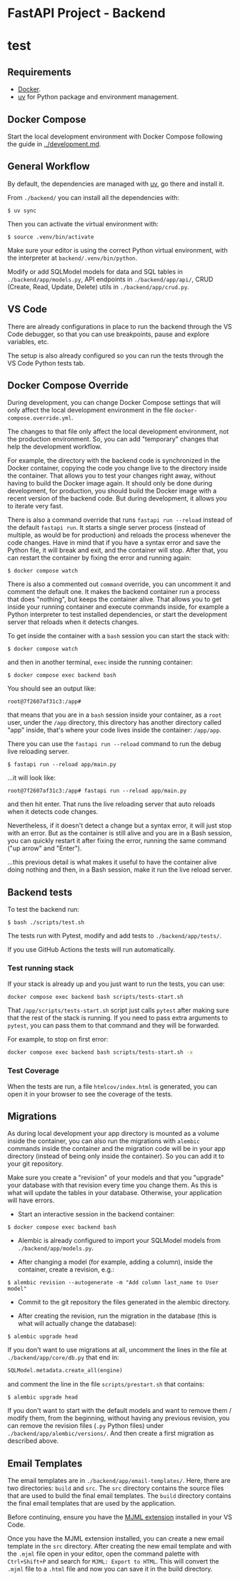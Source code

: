 # FastAPI Project - Backend
# test 
## Requirements

* [Docker](https://www.docker.com/).
* [uv](https://docs.astral.sh/uv/) for Python package and environment management.

## Docker Compose

Start the local development environment with Docker Compose following the guide in [../development.md](../development.md).

## General Workflow

By default, the dependencies are managed with [uv](https://docs.astral.sh/uv/), go there and install it.

From `./backend/` you can install all the dependencies with:

```console
$ uv sync
```

Then you can activate the virtual environment with:

```console
$ source .venv/bin/activate
```

Make sure your editor is using the correct Python virtual environment, with the interpreter at `backend/.venv/bin/python`.

Modify or add SQLModel models for data and SQL tables in `./backend/app/models.py`, API endpoints in `./backend/app/api/`, CRUD (Create, Read, Update, Delete) utils in `./backend/app/crud.py`.

## VS Code

There are already configurations in place to run the backend through the VS Code debugger, so that you can use breakpoints, pause and explore variables, etc.

The setup is also already configured so you can run the tests through the VS Code Python tests tab.

## Docker Compose Override

During development, you can change Docker Compose settings that will only affect the local development environment in the file `docker-compose.override.yml`.

The changes to that file only affect the local development environment, not the production environment. So, you can add "temporary" changes that help the development workflow.

For example, the directory with the backend code is synchronized in the Docker container, copying the code you change live to the directory inside the container. That allows you to test your changes right away, without having to build the Docker image again. It should only be done during development, for production, you should build the Docker image with a recent version of the backend code. But during development, it allows you to iterate very fast.

There is also a command override that runs `fastapi run --reload` instead of the default `fastapi run`. It starts a single server process (instead of multiple, as would be for production) and reloads the process whenever the code changes. Have in mind that if you have a syntax error and save the Python file, it will break and exit, and the container will stop. After that, you can restart the container by fixing the error and running again:

```console
$ docker compose watch
```

There is also a commented out `command` override, you can uncomment it and comment the default one. It makes the backend container run a process that does "nothing", but keeps the container alive. That allows you to get inside your running container and execute commands inside, for example a Python interpreter to test installed dependencies, or start the development server that reloads when it detects changes.

To get inside the container with a `bash` session you can start the stack with:

```console
$ docker compose watch
```

and then in another terminal, `exec` inside the running container:

```console
$ docker compose exec backend bash
```

You should see an output like:

```console
root@7f2607af31c3:/app#
```

that means that you are in a `bash` session inside your container, as a `root` user, under the `/app` directory, this directory has another directory called "app" inside, that's where your code lives inside the container: `/app/app`.

There you can use the `fastapi run --reload` command to run the debug live reloading server.

```console
$ fastapi run --reload app/main.py
```

...it will look like:

```console
root@7f2607af31c3:/app# fastapi run --reload app/main.py
```

and then hit enter. That runs the live reloading server that auto reloads when it detects code changes.

Nevertheless, if it doesn't detect a change but a syntax error, it will just stop with an error. But as the container is still alive and you are in a Bash session, you can quickly restart it after fixing the error, running the same command ("up arrow" and "Enter").

...this previous detail is what makes it useful to have the container alive doing nothing and then, in a Bash session, make it run the live reload server.

## Backend tests

To test the backend run:

```console
$ bash ./scripts/test.sh
```

The tests run with Pytest, modify and add tests to `./backend/app/tests/`.

If you use GitHub Actions the tests will run automatically.

### Test running stack

If your stack is already up and you just want to run the tests, you can use:

```bash
docker compose exec backend bash scripts/tests-start.sh
```

That `/app/scripts/tests-start.sh` script just calls `pytest` after making sure that the rest of the stack is running. If you need to pass extra arguments to `pytest`, you can pass them to that command and they will be forwarded.

For example, to stop on first error:

```bash
docker compose exec backend bash scripts/tests-start.sh -x
```

### Test Coverage

When the tests are run, a file `htmlcov/index.html` is generated, you can open it in your browser to see the coverage of the tests.

## Migrations

As during local development your app directory is mounted as a volume inside the container, you can also run the migrations with `alembic` commands inside the container and the migration code will be in your app directory (instead of being only inside the container). So you can add it to your git repository.

Make sure you create a "revision" of your models and that you "upgrade" your database with that revision every time you change them. As this is what will update the tables in your database. Otherwise, your application will have errors.

* Start an interactive session in the backend container:

```console
$ docker compose exec backend bash
```

* Alembic is already configured to import your SQLModel models from `./backend/app/models.py`.

* After changing a model (for example, adding a column), inside the container, create a revision, e.g.:

```console
$ alembic revision --autogenerate -m "Add column last_name to User model"
```

* Commit to the git repository the files generated in the alembic directory.

* After creating the revision, run the migration in the database (this is what will actually change the database):

```console
$ alembic upgrade head
```

If you don't want to use migrations at all, uncomment the lines in the file at `./backend/app/core/db.py` that end in:

```python
SQLModel.metadata.create_all(engine)
```

and comment the line in the file `scripts/prestart.sh` that contains:

```console
$ alembic upgrade head
```

If you don't want to start with the default models and want to remove them / modify them, from the beginning, without having any previous revision, you can remove the revision files (`.py` Python files) under `./backend/app/alembic/versions/`. And then create a first migration as described above.

## Email Templates

The email templates are in `./backend/app/email-templates/`. Here, there are two directories: `build` and `src`. The `src` directory contains the source files that are used to build the final email templates. The `build` directory contains the final email templates that are used by the application.

Before continuing, ensure you have the [MJML extension](https://marketplace.visualstudio.com/items?itemName=attilabuti.vscode-mjml) installed in your VS Code.

Once you have the MJML extension installed, you can create a new email template in the `src` directory. After creating the new email template and with the `.mjml` file open in your editor, open the command palette with `Ctrl+Shift+P` and search for `MJML: Export to HTML`. This will convert the `.mjml` file to a `.html` file and now you can save it in the build directory.
